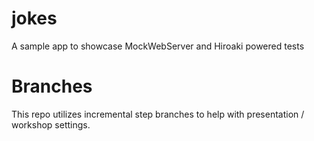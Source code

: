 # jokes
A sample app to showcase MockWebServer and Hiroaki powered tests

# Branches
This repo utilizes incremental step branches to help with presentation / workshop settings. 
